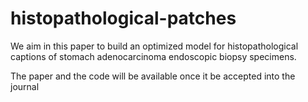 # histopathological-patches
We aim in this paper to build an optimized model for histopathological captions of stomach adenocarcinoma endoscopic biopsy specimens.

The paper and the code will be available once it be accepted into the journal
